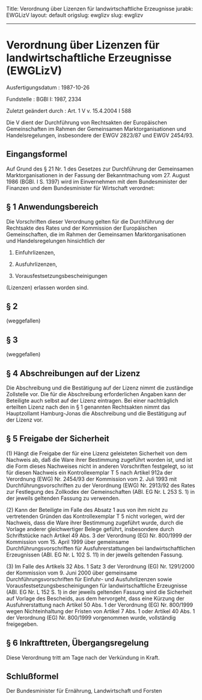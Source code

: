 Title: Verordnung über Lizenzen für landwirtschaftliche Erzeugnisse
jurabk: EWGLizV
layout: default
origslug: ewglizv
slug: ewglizv

---

# Verordnung über Lizenzen für landwirtschaftliche Erzeugnisse (EWGLizV)

Ausfertigungsdatum
:   1987-10-26

Fundstelle
:   BGBl I: 1987, 2334

Zuletzt geändert durch
:   Art. 1 V v. 15.4.2004 I 588

Die V dient der Durchführung von Rechtsakten der Europäischen
Gemeinschaften
im Rahmen der Gemeinsamen Marktorganisationen und Handelsregelungen,
insbesondere der EWGV 2823/87 und EWGV 2454/93.


## Eingangsformel

Auf Grund des § 21 Nr. 1 des Gesetzes zur Durchführung der Gemeinsamen
Marktorganisationen in der Fassung der Bekanntmachung vom 27. August
1986 (BGBl. I S. 1397) wird im Einvernehmen mit dem Bundesminister der
Finanzen und dem Bundesminister für Wirtschaft verordnet:


## § 1 Anwendungsbereich

Die Vorschriften dieser Verordnung gelten für die Durchführung der
Rechtsakte des Rates und der Kommission der Europäischen
Gemeinschaften, die im Rahmen der Gemeinsamen Marktorganisationen und
Handelsregelungen hinsichtlich der

1.  Einfuhrlizenzen,


2.  Ausfuhrlizenzen,


3.  Vorausfestsetzungsbescheinigungen



(Lizenzen) erlassen worden sind.


## § 2

(weggefallen)


## § 3

(weggefallen)


## § 4 Abschreibungen auf der Lizenz

Die Abschreibung und die Bestätigung auf der Lizenz nimmt die
zuständige Zollstelle vor. Die für die Abschreibung erforderlichen
Angaben kann der Beteiligte auch selbst auf der Lizenz eintragen. Bei
einer nachträglich erteilten Lizenz nach den in § 1 genannten
Rechtsakten nimmt das Hauptzollamt Hamburg-Jonas die Abschreibung und
die Bestätigung auf der Lizenz vor.


## § 5 Freigabe der Sicherheit

(1) Hängt die Freigabe der für eine Lizenz geleisteten Sicherheit von
dem Nachweis ab, daß die Ware ihrer Bestimmung zugeführt worden ist,
und ist die Form dieses Nachweises nicht in anderen Vorschriften
festgelegt, so ist für diesen Nachweis ein Kontrollexemplar T 5 nach
Artikel 912a der Verordnung (EWG) Nr. 2454/93 der Kommission vom 2.
Juli 1993 mit Durchführungsvorschriften zu der Verordnung (EWG) Nr.
2913/92 des Rates zur Festlegung des Zollkodex der Gemeinschaften
(ABl. EG Nr. L 253 S. 1) in der jeweils geltenden Fassung zu
verwenden.

(2) Kann der Beteiligte im Falle des Absatz 1 aus von ihm nicht zu
vertretenden Gründen das Kontrollexemplar T 5 nicht vorlegen, wird der
Nachweis, dass die Ware ihrer Bestimmung zugeführt wurde, durch die
Vorlage anderer gleichwertiger Belege geführt, insbesondere durch
Schriftstücke nach Artikel 49 Abs. 3 der Verordnung (EG) Nr. 800/1999
der Kommission vom 15. April 1999 über gemeinsame
Durchführungsvorschriften für Ausfuhrerstattungen bei
landwirtschaftlichen Erzeugnissen (ABl. EG Nr. L 102 S. 11) in der
jeweils geltenden Fassung.

(3) Im Falle des Artikels 32 Abs. 1 Satz 3 der Verordnung (EG) Nr.
1291/2000 der Kommission vom 9. Juni 2000 über gemeinsame
Durchführungsvorschriften für Einfuhr- und Ausfuhrlizenzen sowie
Vorausfestsetzungsbescheinigungen für landwirtschaftliche Erzeugnisse
(ABl. EG Nr. L 152 S. 1) in der jeweils geltenden Fassung wird die
Sicherheit auf Vorlage des Bescheids, aus dem hervorgeht, dass eine
Kürzung der Ausfuhrerstattung nach Artikel 50 Abs. 1 der Verordnung
(EG) Nr. 800/1999 wegen Nichteinhaltung der Fristen von Artikel 7 Abs.
1 oder Artikel 40 Abs. 1 der Verordnung (EG) Nr. 800/1999 vorgenommen
wurde, vollständig freigegeben.


## § 6 Inkrafttreten, Übergangsregelung

Diese Verordnung tritt am Tage nach der Verkündung in Kraft.


## Schlußformel

Der Bundesminister für Ernährung, Landwirtschaft und Forsten

